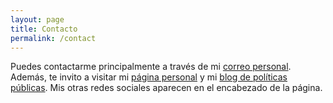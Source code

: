 ```yaml
---
layout: page
title: Contacto
permalink: /contact
---
```


Puedes contactarme principalmente a través de mi [correo personal](mailto:hfarfaneto@pm.me). Además, te invito a visitar mi [página personal](https://www.haroldfarfanreto.com) y mi [blog de políticas públicas](https://www.haroldfarfanreto.org). Mis otras redes sociales aparecen en el encabezado de la página.
